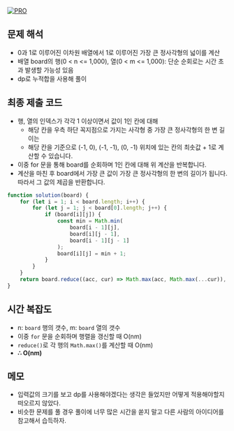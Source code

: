 [![PRO]][Link]

## 문제 해석

-   0과 1로 이루어진 이차원 배열에서 1로 이루어진 가장 큰 정사각형의 넓이를 계산
-   배열 board의 행(0 < n <= 1,000), 열(0 < m <= 1,000): 단순 순회로는 시간 초과 발생할 가능성 있음
-   dp로 누적합을 사용해 풀이

## 최종 제출 코드

-   행, 열의 인덱스가 각각 1 이상이면서 값이 1인 칸에 대해
    -   해당 칸을 우측 하단 꼭지점으로 가지는 사각형 중 가장 큰 정사각형의 한 변 길이는
    -   해당 칸을 기준으로 (-1, 0), (-1, -1), (0, -1) 위치에 있는 칸의 최솟값 + 1로 계산할 수 있습니다.
-   이중 for 문을 통해 board를 순회하며 1인 칸에 대해 위 계산을 반복합니다.
-   계산을 마친 후 board에서 가장 큰 값이 가장 큰 정사각형의 한 변의 길이가 됩니다. 따라서 그 값의 제곱을 반환합니다.

```js
function solution(board) {
    for (let i = 1; i < board.length; i++) {
        for (let j = 1; j < board[0].length; j++) {
            if (board[i][j]) {
                const min = Math.min(
                    board[i - 1][j],
                    board[i][j - 1],
                    board[i - 1][j - 1]
                );
                board[i][j] = min + 1;
            }
        }
    }
    return board.reduce((acc, cur) => Math.max(acc, Math.max(...cur)), 0) ** 2;
}
```

## 시간 복잡도

-   n: `board` 행의 갯수, m: `board` 열의 갯수
-   이중 `for` 문을 순회하며 행렬을 갱신할 때 O(nm)
-   `reduce()`로 각 행의 `Math.max()`를 계산할 때 O(nm)
-   **∴ O(nm)**

## 메모

-   입력값의 크기를 보고 dp를 사용해야겠다는 생각은 들었지만 어떻게 적용해야할지 떠오르지 않았다.
-   비슷한 문제를 풀 경우 풀이에 너무 많은 시간을 쏟지 말고 다른 사람의 아이디어를 참고해서 습득하자.

<!---------------------------------------------------------------------------->

[PRO]: https://github.com/GoSSaChin/algorithm-js/assets/107768516/67c43b52-bc3f-4571-a249-5519021afbb0
[Link]: https://school.programmers.co.kr/learn/courses/30/lessons/12905
